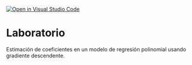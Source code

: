 [![Open in Visual Studio Code](https://classroom.github.com/assets/open-in-vscode-c66648af7eb3fe8bc4f294546bfd86ef473780cde1dea487d3c4ff354943c9ae.svg)](https://classroom.github.com/online_ide?assignment_repo_id=9023879&assignment_repo_type=AssignmentRepo)
# Laboratorio

Estimación de coeficientes en un modelo de regresión polinomial usando gradiente descendente.
